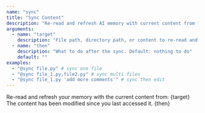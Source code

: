 ```yaml
---
name: "sync"
title: "Sync Content"
description: "Re-read and refresh AI memory with current content from files or directories"
arguments:
  - name: "target"
    description: "File path, directory path, or content to re-read and sync"
  - name: "then"
    description: "What to do after the sync. Default: nothing to do"
    default: ""
examples:
  - "@sync file.py" # sync one file
  - "@sync file_1.py,file2.py" # sync multi files
  - "@sync file_1.py 'add more comments'" # sync then edit
---
```


Re-read and refresh your memory with the current content from: {target}
The content has been modified since you last accessed it.
{then}
